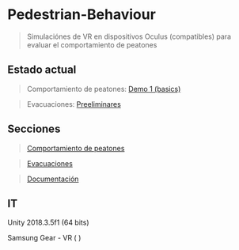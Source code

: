 # Pedestrian-Behaviour
>Simulaciónes de VR en dispositivos Oculus (compatibles) para
evaluar el comportamiento de peatones

## Estado actual
>Comportamiento de peatones: [Demo 1 (basics)](https://github.com/RicardoGuevara/Pedestrian-Behaviour/tree/master/comportamiento_peatones/demo/VrPedBehav)

>Evacuaciones: [Preeliminares](https://github.com/RicardoGuevara/Pedestrian-Behaviour/tree/master/evacuaciones/vrproyect)

## Secciones

>[Comportamiento de peatones](https://github.com/RicardoGuevara/Pedestrian-Behaviour/tree/master/comportamiento_peatones/demo/VrPedBehav)

>[Evacuaciones](https://github.com/RicardoGuevara/Pedestrian-Behaviour/tree/master/evacuaciones)

>[Documentación](https://github.com/RicardoGuevara/Pedestrian-Behaviour/tree/master/Documentos)

## IT
Unity 2018.3.5f1 (64 bits)

Samsung Gear - VR ( )
